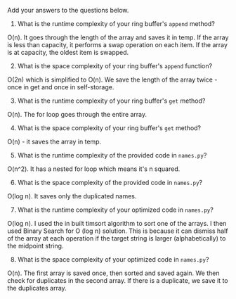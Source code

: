 Add your answers to the questions below.

1. What is the runtime complexity of your ring buffer's `append` method?

O(n). It goes through the length of the array and saves it in temp.
If the array is less than capacity, it performs a swap operation on each item.
If the array is at capacity, the oldest item is swapped.

2. What is the space complexity of your ring buffer's `append` function?

O(2n) which is simplified to O(n). We save the length of the array twice - once in get and once in self-storage.

3. What is the runtime complexity of your ring buffer's `get` method?

O(n). The for loop goes through the entire array.

4. What is the space complexity of your ring buffer's `get` method?

O(n) - it saves the array in temp.

5. What is the runtime complexity of the provided code in `names.py`?

O(n^2). It has a nested for loop which means it's n squared.

6. What is the space complexity of the provided code in `names.py`?

O(log n). It saves only the duplicated names.

7. What is the runtime complexity of your optimized code in `names.py`?

O(log n). I used the in built timsort algorithm to sort one of the arrays. I then used Binary Search for O (log n) solution. This is because it can dismiss half of the array at each operation if the target string is larger (alphabetically) to the midpoint string.

8. What is the space complexity of your optimized code in `names.py`?

O(n). The first array is saved once, then sorted and saved again. We then check for duplicates in the second array. If there is a duplicate, we save it to the duplicates array.

